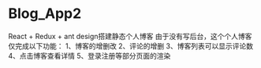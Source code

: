 # Blog_App2
React + Redux + ant design搭建静态个人博客
由于没有写后台，这个个人博客仅完成以下功能：
1、博客的增删改
2、评论的增删
3、博客列表可以显示评论数
4、点击博客查看详情
5、登录注册等部分页面的渲染
